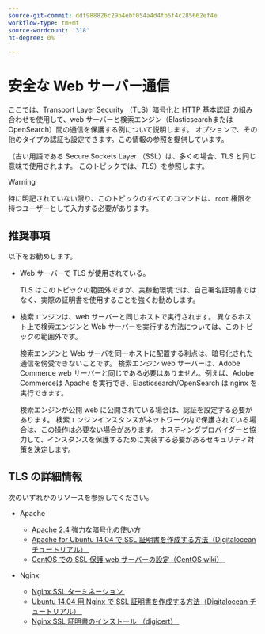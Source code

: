```yaml
---
source-git-commit: ddf988826c29b4ebf054a4d4fb5f4c285662ef4e
workflow-type: tm+mt
source-wordcount: '318'
ht-degree: 0%

---
```

# 安全な Web サーバー通信

ここでは、Transport Layer Security （TLS）暗号化と [HTTP 基本認証 &#x200B;](https://datatracker.ietf.org/doc/html/rfc2617) の組み合わせを使用して、web サーバーと検索エンジン（Elasticsearchまたは OpenSearch）間の通信を保護する例について説明します。 オプションで、その他のタイプの認証も設定できます。この情報の参照を提供しています。

（古い用語である Secure Sockets Layer （SSL）は、多くの場合、TLS と同じ意味で使用されます。 このトピックでは、*TLS*）を参照します。

>[!WARNING]
>
>特に明記されていない限り、このトピックのすべてのコマンドは、`root` 権限を持つユーザーとして入力する必要があります。

## 推奨事項

以下をお勧めします。

* Web サーバーで TLS が使用されている。

  TLS はこのトピックの範囲外ですが、実稼動環境では、自己署名証明書ではなく、実際の証明書を使用することを強くお勧めします。

* 検索エンジンは、web サーバーと同じホストで実行されます。 異なるホスト上で検索エンジンと Web サーバーを実行する方法については、このトピックの範囲外です。

  検索エンジンと Web サーバを同一ホストに配置する利点は、暗号化された通信を傍受できないことです。 検索エンジン web サーバーは、Adobe Commerce web サーバーと同じである必要はありません。例えば、Adobe Commerceは Apache を実行でき、Elasticsearch/OpenSearch は nginx を実行できます。

  検索エンジンが公開 web に公開されている場合は、認証を設定する必要があります。 検索エンジンインスタンスがネットワーク内で保護されている場合は、この操作は必要ない場合があります。 ホスティングプロバイダーと協力して、インスタンスを保護するために実装する必要があるセキュリティ対策を決定します。

## TLS の詳細情報

次のいずれかのリソースを参照してください。

* Apache

   * [Apache 2.4 強力な暗号化の使い方 &#x200B;](https://httpd.apache.org/docs/2.4/ssl/ssl_howto.html)
   * [Apache for Ubuntu 14.04 で SSL 証明書を作成する方法（Digitalocean チュートリアル） &#x200B;](https://www.digitalocean.com/community/tutorials/how-to-create-a-ssl-certificate-on-apache-for-ubuntu-14-04)
   * [CentOS での SSL 保護 web サーバーの設定（CentOS wiki） &#x200B;](https://wiki.centos.org/HowTos/Https)

* Nginx

   * [Nginx SSL ターミネーション &#x200B;](https://www.nginx.com/resources/admin-guide/nginx-ssl-termination/)
   * [Ubuntu 14.04 用 Nginx で SSL 証明書を作成する方法（Digitalocean チュートリアル） &#x200B;](https://www.digitalocean.com/community/tutorials/how-to-create-an-ssl-certificate-on-nginx-for-ubuntu-14-04)
   * [Nginx SSL 証明書のインストール （digicert） &#x200B;](https://www.digicert.com/ssl-certificate-installation-nginx.htm)
